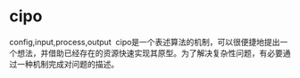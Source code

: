 # cipo
config,input,process,output  cipo是一个表述算法的机制，可以很便捷地提出一个想法，并借助已经存在的资源快速实现其原型。为了解决复杂性问题，有必要通过一种机制完成对问题的描述。
